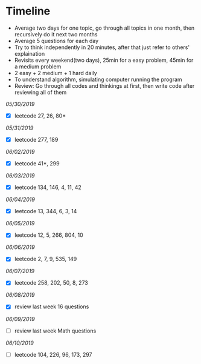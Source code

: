 # Timeline
- Average two days for one topic, go through all topics in one month, then recursively do it next two months
- Average 5 questions for each day
- Try to think independently in 20 minutes, after that just refer to others' explaination
- Revisits every weekend(two days), 25min for a easy problem, 45min for a medium problem
- 2 easy + 2 medium + 1 hard daily
- To understand algorithm, simulating computer running the program
- Review: Go through all codes and thinkings at first, then write code after reviewing all of them

*05/30/2019*
- [x] leetcode 27, 26, 80*

*05/31/2019*
- [x] leetcode 277, 189

*06/02/2019*
- [x] leetcode 41*, 299

*06/03/2019*
- [x] leetcode 134, 146, 4, 11, 42

*06/04/2019*
- [x] leetcode 13, 344, 6, 3, 14

*06/05/2019*
- [x] leetcode 12, 5, 266, 804, 10

*06/06/2019*
- [x] leetcode 2, 7, 9, 535, 149

*06/07/2019*
- [x] leetcode 258, 202, 50, 8, 273

*06/08/2019*
- [x] review last week 16 questions

*06/09/2019*
- [ ] review last week Math questions

*06/10/2019*
- [ ] leetcode 104, 226, 96, 173, 297



